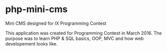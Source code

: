 # php-mini-cms
Mini CMS designed for IX Programming Contest

This application was created for Programming Contest in March 2016. The purpose was to learn PHP & SQL basics, OOP, MVC and how web developement looks like.
